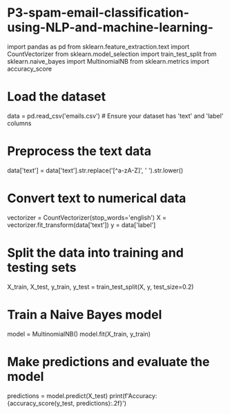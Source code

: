 # P3-spam-email-classification-using-NLP-and-machine-learning-
import pandas as pd
from sklearn.feature_extraction.text import CountVectorizer
from sklearn.model_selection import train_test_split
from sklearn.naive_bayes import MultinomialNB
from sklearn.metrics import accuracy_score

# Load the dataset
data = pd.read_csv('emails.csv')  # Ensure your dataset has 'text' and 'label' columns

# Preprocess the text data
data['text'] = data['text'].str.replace('[^a-zA-Z]', ' ').str.lower()

# Convert text to numerical data
vectorizer = CountVectorizer(stop_words='english')
X = vectorizer.fit_transform(data['text'])
y = data['label']

# Split the data into training and testing sets
X_train, X_test, y_train, y_test = train_test_split(X, y, test_size=0.2)

# Train a Naive Bayes model
model = MultinomialNB()
model.fit(X_train, y_train)

# Make predictions and evaluate the model
predictions = model.predict(X_test)
print(f'Accuracy: {accuracy_score(y_test, predictions):.2f}')
